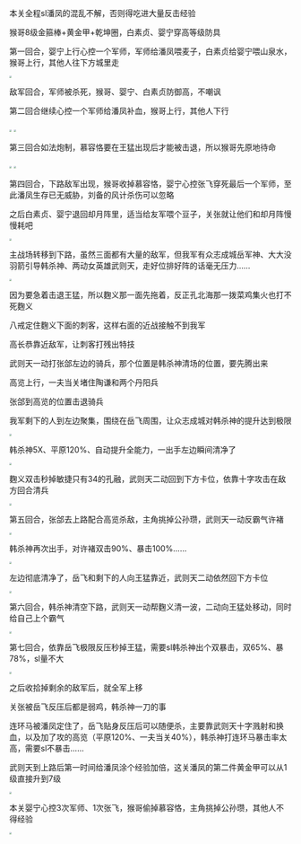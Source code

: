 本关全程sl潘凤的混乱不解，否则得吃进大量反击经验

猴哥8级金箍棒+黄金甲+乾坤圈，白素贞、婴宁穿高等级防具

第一回合，婴宁上行心控一个军师，军师给潘凤喂麦子，白素贞给婴宁喂山泉水，猴哥上行，其他人往下方城里走

<img src="../img/11/01.jpg" style="zoom:25%;" />

敌军回合，军师被杀死，猴哥、婴宁、白素贞防御高，不嘲讽

第二回合继续心控一个军师给潘凤补血，猴哥上行，其他人下行

<img src="../img/11/02.jpg" style="zoom:25%;" />

<img src="../img/11/03.jpg" style="zoom:25%;" />

第三回合如法炮制，慕容恪要在王猛出现后才能被击退，所以猴哥先原地待命

<img src="../img/11/04.jpg" style="zoom:25%;" />

<img src="../img/11/05.jpg" style="zoom:25%;" />

第四回合，下路敌军出现，猴哥收掉慕容恪，婴宁心控张飞穿死最后一个军师，至此潘凤生存已无威胁，刘备的风计杀伤可以忽略

之后白素贞、婴宁退回却月阵里，适当给友军喂个豆子，关张就让他们和却月阵慢慢耗吧

<img src="../img/11/06.jpg" style="zoom:25%;" />

主战场转移到下路，虽然三面都有大量的敌军，但我军有众志成城岳军神、大大没羽箭引导韩杀神、两动女英雄武则天，走好位排好阵的话毫无压力……

<img src="../img/11/07.jpg" style="zoom:25%;" />

因为要急着击退王猛，所以麴义那一面先拖着，反正孔北海那一拨菜鸡集火也打不死麴义

八戒定住麴义下面的刺客，这样右面的近战接触不到我军

高长恭靠近敌军，让刺客打残出特技

武则天一动打张郃左边的骑兵，那个位置是韩杀神清场的位置，要先腾出来

高览上行，一夫当关堵住陶谦和两个丹阳兵

张郃到高览的位置击退骑兵

我军剩下的人到左边聚集，围绕在岳飞周围，让众志成城对韩杀神的提升达到极限

<img src="../img/11/08.jpg" style="zoom:25%;" />

韩杀神5X、平原120%、自动提升全能力，一出手左边瞬间清净了

<img src="../img/11/09.jpg" style="zoom:25%;" />

麴义双击秒掉敏捷只有34的孔融，武则天二动回到下方卡位，依靠十字攻击在敌方回合清兵

<img src="../img/11/10.jpg" style="zoom:25%;" />

第五回合，张郃去上路配合高览杀敌，主角挑掉公孙瓒，武则天一动反霸气许褚

<img src="../img/11/11.jpg" style="zoom:25%;" />

韩杀神再次出手，对许褚双击90%、暴击100%……

<img src="../img/11/12.jpg" style="zoom:25%;" />

左边彻底清净了，岳飞和剩下的人向王猛靠近，武则天二动依然回下方卡位

<img src="../img/11/13.jpg" style="zoom:25%;" />

第六回合，韩杀神清空下路，武则天一动帮麴义清一波，二动向王猛处移动，同时给自己上个霸气

<img src="../img/11/14.jpg" style="zoom:25%;" />

第七回合，依靠岳飞极限反压秒掉王猛，需要sl韩杀神出个双暴击，双65%、暴78%，sl量不大

<img src="../img/11/15.jpg" style="zoom:25%;" />

之后收拾掉剩余的敌军后，就全军上移

关张被岳飞反压后都是弱鸡，韩杀神一刀的事

连环马被潘凤定住了，岳飞贴身反压后可以随便杀，主要靠武则天十字溅射和换血，以及加了攻的高览（平原120%、一夫当关40%），韩杀神打连环马暴击率太高，需要sl不暴击……

武则天到上路后第一时间给潘凤涂个经验加倍，这关潘凤的第二件黄金甲可以从1级直接升到7级

<img src="../img/11/16.jpg" style="zoom:25%;" />

本关婴宁心控3次军师、1次张飞，猴哥偷掉慕容恪，主角挑掉公孙瓒，其他人不得经验

<img src="../img/11/17.jpg" style="zoom:25%;" />